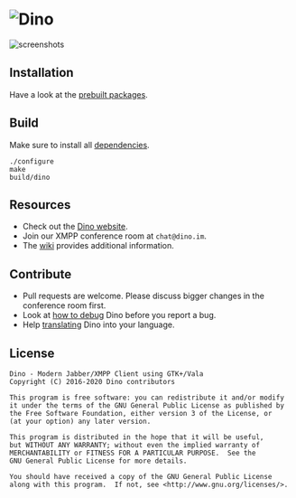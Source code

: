 ![Dino](https://dino.im/img/readme_header.svg)
=======

![screenshots](https://dino.im/img/screenshot-main.png)

Installation
------------
Have a look at the [prebuilt packages](https://github.com/dino/dino/wiki/Distribution-Packages).

Build
-----
Make sure to install all [dependencies](https://github.com/dino/dino/wiki/Build#dependencies).

    ./configure
    make
    build/dino

Resources
---------
- Check out the [Dino website](https://dino.im).
- Join our XMPP conference room at `chat@dino.im`.
- The [wiki](https://github.com/dino/dino/wiki) provides additional information.

Contribute
----------
- Pull requests are welcome. Please discuss bigger changes in the conference room first.
- Look at [how to debug](https://github.com/dino/dino/wiki/Debugging) Dino before you report a bug.
- Help [translating](https://hosted.weblate.org/projects/dino/) Dino into your language.

License
-------
    Dino - Modern Jabber/XMPP Client using GTK+/Vala
    Copyright (C) 2016-2020 Dino contributors

    This program is free software: you can redistribute it and/or modify
    it under the terms of the GNU General Public License as published by
    the Free Software Foundation, either version 3 of the License, or
    (at your option) any later version.

    This program is distributed in the hope that it will be useful,
    but WITHOUT ANY WARRANTY; without even the implied warranty of
    MERCHANTABILITY or FITNESS FOR A PARTICULAR PURPOSE.  See the
    GNU General Public License for more details.

    You should have received a copy of the GNU General Public License
    along with this program.  If not, see <http://www.gnu.org/licenses/>.

